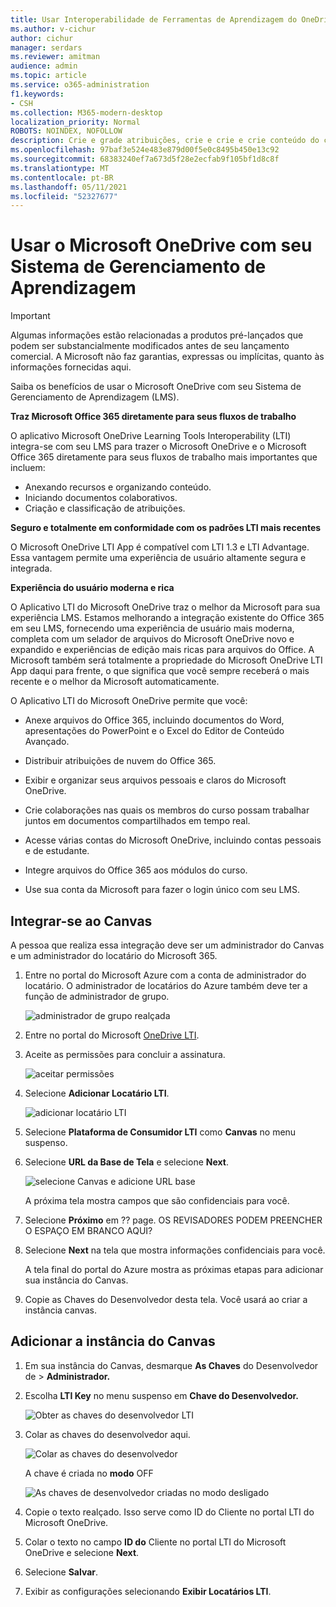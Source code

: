 ```yaml
---
title: Usar Interoperabilidade de Ferramentas de Aprendizagem do OneDrive
ms.author: v-cichur
author: cichur
manager: serdars
ms.reviewer: amitman
audience: admin
ms.topic: article
ms.service: o365-administration
f1.keywords:
- CSH
ms.collection: M365-modern-desktop
localization_priority: Normal
ROBOTS: NOINDEX, NOFOLLOW
description: Crie e grade atribuições, crie e crie e crie conteúdo do curso de cura e colabore em arquivos em tempo real com o novo Aplicativo de Interoperabilidade de Ferramentas de Aprendizagem do OneDrive.
ms.openlocfilehash: 97baf3e524e483e879d00f5e0c8495b450e13c92
ms.sourcegitcommit: 68383240ef7a673d5f28e2ecfab9f105bf1d8c8f
ms.translationtype: MT
ms.contentlocale: pt-BR
ms.lasthandoff: 05/11/2021
ms.locfileid: "52327677"
---
```

# <a name="use-microsoft-onedrive-with-your-learning-management-system"></a>Usar o Microsoft OneDrive com seu Sistema de Gerenciamento de Aprendizagem

> [!IMPORTANT]
> Algumas informações estão relacionadas a produtos pré-lançados que podem ser substancialmente modificados antes de seu lançamento comercial. A Microsoft não faz garantias, expressas ou implícitas, quanto às informações fornecidas aqui.

Saiba os benefícios de usar o Microsoft OneDrive com seu Sistema de Gerenciamento de Aprendizagem (LMS).

**Traz Microsoft Office 365 diretamente para seus fluxos de trabalho**

O aplicativo Microsoft OneDrive Learning Tools Interoperability (LTI) integra-se com seu LMS para trazer o Microsoft OneDrive e o Microsoft Office 365 diretamente para seus fluxos de trabalho mais importantes que incluem:

- Anexando recursos e organizando conteúdo.
- Iniciando documentos colaborativos.
- Criação e classificação de atribuições.

**Seguro e totalmente em conformidade com os padrões LTI mais recentes**

O Microsoft OneDrive LTI App é compatível com LTI 1.3 e LTI Advantage. Essa vantagem permite uma experiência de usuário altamente segura e integrada.

**Experiência do usuário moderna e rica**

O Aplicativo LTI do Microsoft OneDrive traz o melhor da Microsoft para sua experiência LMS. Estamos melhorando a integração existente do Office 365 em seu LMS, fornecendo uma experiência de usuário mais moderna, completa com um selador de arquivos do Microsoft OneDrive novo e expandido e experiências de edição mais ricas para arquivos do Office. A Microsoft também será totalmente a propriedade do Microsoft OneDrive LTI App daqui para frente, o que significa que você sempre receberá o mais recente e o melhor da Microsoft automaticamente.

O Aplicativo LTI do Microsoft OneDrive permite que você:

- Anexe arquivos do Office 365, incluindo documentos do Word, apresentações do PowerPoint e o Excel do Editor de Conteúdo Avançado.

- Distribuir atribuições de nuvem do Office 365.

- Exibir e organizar seus arquivos pessoais e claros do Microsoft OneDrive.

- Crie colaborações nas quais os membros do curso possam trabalhar juntos em documentos compartilhados em tempo real.

- Acesse várias contas do Microsoft OneDrive, incluindo contas pessoais e de estudante.

- Integre arquivos do Office 365 aos módulos do curso.

- Use sua conta da Microsoft para fazer o login único com seu LMS.

## <a name="integrate-with-canvas"></a>Integrar-se ao Canvas

A pessoa que realiza essa integração deve ser um administrador do Canvas e um administrador do locatário do Microsoft 365.

1. Entre no portal do Microsoft Azure com a conta de administrador do locatário. O administrador de locatários do Azure também deve ter a função de administrador de grupo.

    ![administrador de grupo realçada](../media/lti-media/lti-group-admin.png)

2. Entre no portal do Microsoft [OneDrive LTI](https://odltiappnl.azurewebsites.net/admin).

3. Aceite as permissões para concluir a assinatura.

    ![aceitar permissões](../media/lti-media/lti-permissions.png)

4. Selecione **Adicionar Locatário LTI**.

     ![adicionar locatário LTI](../media/lti-media/lti-add-tenant.png)

5. Selecione **Plataforma de Consumidor LTI** como **Canvas** no menu suspenso.

6. Selecione **URL da Base de Tela** e selecione **Next**.

    ![selecione Canvas e adicione URL base](../media/lti-media/lti-canvas-base-url.png)

   A próxima tela mostra campos que são confidenciais para você.

7. Selecione **Próximo** em ?? page. OS REVISADORES PODEM PREENCHER O ESPAÇO EM BRANCO AQUI?

8. Selecione **Next** na tela que mostra informações confidenciais para você.

   A tela final do portal do Azure mostra as próximas etapas para adicionar sua instância do Canvas.

9. Copie as Chaves do Desenvolvedor desta tela. Você usará ao criar a instância canvas.

## <a name="add-the-canvas-instance"></a>Adicionar a instância do Canvas

1. Em sua instância do Canvas, desmarque **As Chaves** do Desenvolvedor de  >  **Administrador.**

2. Escolha **LTI Key** no menu suspenso em **Chave do Desenvolvedor.**

   ![Obter as chaves do desenvolvedor LTI](../media/lti-media/lti-developer-keys.png)

3. Colar as chaves do desenvolvedor aqui.

     ![Colar as chaves do desenvolvedor](../media/lti-media/lti-developer-keys.png)

   A chave é criada no **modo** OFF

   ![As chaves de desenvolvedor criadas no modo desligado](../media/lti-media/lti-copy-developer-keys.png)

4. Copie o texto realçado.
    Isso serve como ID do Cliente no portal LTI do Microsoft OneDrive.

5. Colar o texto no campo **ID do** Cliente no portal LTI do Microsoft OneDrive e selecione **Next**.

6. Selecione **Salvar**.

7. Exibir as configurações selecionando **Exibir Locatários LTI**.
